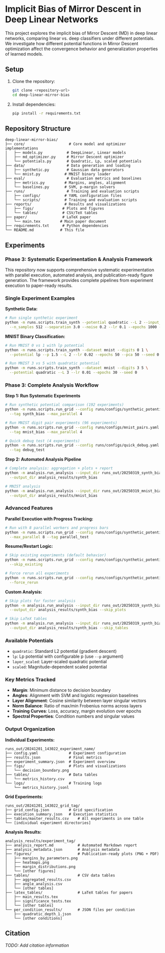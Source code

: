 # Implicit Bias of Mirror Descent in Deep Linear Networks

This project explores the implicit bias of Mirror Descent (MD) in deep linear networks, comparing linear vs. deep classifiers under different potentials. We investigate how different potential functions in Mirror Descent optimization affect the convergence behavior and generalization properties of learned models.

## Setup

1. Clone the repository:
   ```bash
   git clone <repository-url>
   cd deep-linear-mirror-bias
   ```

2. Install dependencies:
   ```bash
   pip install -r requirements.txt
   ```

## Repository Structure

```
deep-linear-mirror-bias/
├── core/                    # Core model and optimizer implementations
│   ├── models.py           # DeepLinear, Linear models
│   ├── md_optimizer.py     # Mirror Descent optimizer
│   └── potentials.py       # Quadratic, Lp, scaled potentials
├── data/                   # Data generation and loading
│   ├── synthetic.py        # Gaussian data generators
│   └── mnist.py           # MNIST binary loader
├── eval/                   # Evaluation metrics and baselines
│   ├── metrics.py         # Margins, angles, alignment
│   └── baselines.py       # SVM, p-margin solvers
├── runs/                   # Training and evaluation scripts
│   ├── configs/           # YAML configuration files
│   └── scripts/           # Training and evaluation scripts
├── reports/               # Results and visualizations
│   ├── figs/             # Plots and figures
│   └── tables/           # CSV/TeX tables
├── paper/                # LaTeX paper
│   └── main.tex         # Main paper document
├── requirements.txt      # Python dependencies
└── README.md            # This file
```

## Experiments

### Phase 3: Systematic Experimentation & Analysis Framework

This repository now supports comprehensive systematic experimentation with parallel execution, automated analysis, and publication-ready figure generation. The framework provides complete pipelines from experiment execution to paper-ready results.

### Single Experiment Examples

**Synthetic Data:**
```bash
# Run single synthetic experiment
python -m runs.scripts.train_synth --potential quadratic --L 2 --input_dim 2 \
  --n_samples 512 --separation 3.0 --noise 0.2 --lr 0.1 --epochs 1000 --seed 0
```

**MNIST Binary Classification:**
```bash
# Run MNIST 0 vs 1 with lp potential
python -m runs.scripts.train_synth --dataset mnist --digits 0 1 \
  --potential lp --p 1.5 --L 2 --lr 0.02 --epochs 50 --pca 50 --seed 0

# Run MNIST 3 vs 5 with quadratic potential
python -m runs.scripts.train_synth --dataset mnist --digits 3 5 \
  --potential quadratic --L 3 --lr 0.01 --epochs 30 --seed 0
```

### Phase 3: Complete Analysis Workflow

**Step 1: Run Systematic Experiments**
```bash
# Run synthetic potential comparison (192 experiments)
python -m runs.scripts.run_grid --config runs/configs/synthetic_potentials.yaml \
  --tag synth_bias --max_parallel 4

# Run MNIST digit pair experiments (96 experiments)  
python -m runs.scripts.run_grid --config runs/configs/mnist_pairs.yaml \
  --tag mnist_bias --max_parallel 4

# Quick debug test (4 experiments)
python -m runs.scripts.run_grid --config runs/configs/quick_debug.yaml \
  --tag debug_test
```

**Step 2: Automated Analysis Pipeline**
```bash
# Complete analysis: aggregation + plots + report
python -m analysis.run_analysis --input_dir runs_out/20250319_synth_bias \
  --output_dir analysis_results/synth_bias

# MNIST analysis
python -m analysis.run_analysis --input_dir runs_out/20250319_mnist_bias \
  --output_dir analysis_results/mnist_bias
```

### Advanced Features

**Parallel Execution with Progress Tracking:**
```bash
# Run with 8 parallel workers and progress bars
python -m runs.scripts.run_grid --config runs/configs/synthetic_potentials.yaml \
  --max_parallel 8 --tag parallel_test
```

**Resume/Restart Logic:**
```bash
# Skip existing experiments (default behavior)
python -m runs.scripts.run_grid --config runs/configs/synthetic_potentials.yaml \
  --skip_existing

# Force rerun all experiments
python -m runs.scripts.run_grid --config runs/configs/synthetic_potentials.yaml \
  --force_rerun
```

**Custom Analysis:**
```bash
# Skip plots for faster analysis
python -m analysis.run_analysis --input_dir runs_out/20250319_synth_bias \
  --output_dir analysis_results/synth_bias --skip_plots

# Skip LaTeX tables
python -m analysis.run_analysis --input_dir runs_out/20250319_synth_bias \
  --output_dir analysis_results/synth_bias --skip_tables
```

### Available Potentials

- `quadratic`: Standard L2 potential (gradient descent)
- `lp`: Lp potential with configurable p (use `--p` argument)
- `layer_scaled`: Layer-scaled quadratic potential
- `scaled`: Magnitude-dependent scaled potential

### Key Metrics Tracked

- **Margin**: Minimum distance to decision boundary
- **Angles**: Alignment with SVM and logistic regression baselines
- **Layer Alignment**: Cosine similarity between layer singular vectors
- **Norm Balance**: Ratio of max/min Frobenius norms across layers
- **Training Curves**: Loss, accuracy, margin evolution over epochs
- **Spectral Properties**: Condition numbers and singular values

### Output Organization

**Individual Experiments:**
```
runs_out/20241201_143022_experiment_name/
├── config.yaml              # Experiment configuration
├── results.json             # Final metrics
├── experiment_summary.json  # Experiment overview
├── figs/                    # Plots and visualizations
│   └── decision_boundary.png
├── tables/                  # Data tables
│   └── metrics_history.csv
└── logs/                    # Training logs
    └── metrics_history.jsonl
```

**Grid Experiments:**
```
runs_out/20241201_143022_grid_tag/
├── grid_config.json         # Grid specification
├── execution_summary.json   # Execution statistics
├── tables/master_results.csv    # All experiments in one table
└── [individual experiment directories]
```

**Analysis Results:**
```
analysis_results/experiment_tag/
├── analysis_report.md           # Automated Markdown report
├── analysis_metadata.json       # Analysis metadata
├── figures/                     # Publication-ready plots (PNG + PDF)
│   ├── margins_by_parameters.png
│   ├── heatmaps.png
│   ├── margin_distributions.png
│   └── [other figures]
├── tables/                      # CSV data tables
│   ├── aggregated_results.csv
│   ├── angle_analysis.csv
│   └── [other tables]
├── latex_tables/                # LaTeX tables for papers
│   ├── main_results.tex
│   ├── significance_tests.tex
│   └── [other tables]
└── per_condition_results/       # JSON files per condition
    ├── quadratic_depth_1.json
    └── [other conditions]
```

## Citation

*TODO: Add citation information*
